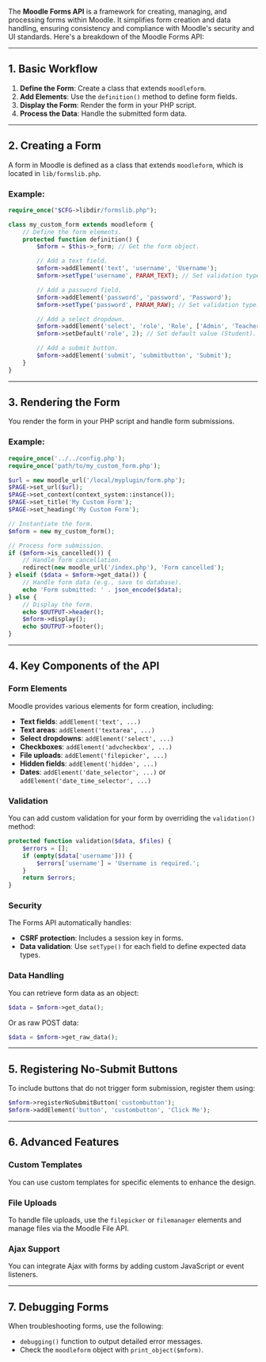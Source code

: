 The **Moodle Forms API** is a framework for creating, managing, and processing forms within Moodle. It simplifies form creation and data handling, ensuring consistency and compliance with Moodle's security and UI standards. Here's a breakdown of the Moodle Forms API:

---

## **1. Basic Workflow**
1. **Define the Form**: Create a class that extends `moodleform`.
2. **Add Elements**: Use the `definition()` method to define form fields.
3. **Display the Form**: Render the form in your PHP script.
4. **Process the Data**: Handle the submitted form data.

---

## **2. Creating a Form**
A form in Moodle is defined as a class that extends `moodleform`, which is located in `lib/formslib.php`.

### Example:
```php
require_once("$CFG->libdir/formslib.php");

class my_custom_form extends moodleform {
    // Define the form elements.
    protected function definition() {
        $mform = $this->_form; // Get the form object.

        // Add a text field.
        $mform->addElement('text', 'username', 'Username');
        $mform->setType('username', PARAM_TEXT); // Set validation type.

        // Add a password field.
        $mform->addElement('password', 'password', 'Password');
        $mform->setType('password', PARAM_RAW); // Set validation type.

        // Add a select dropdown.
        $mform->addElement('select', 'role', 'Role', ['Admin', 'Teacher', 'Student']);
        $mform->setDefault('role', 2); // Set default value (Student).

        // Add a submit button.
        $mform->addElement('submit', 'submitbutton', 'Submit');
    }
}
```

---

## **3. Rendering the Form**
You render the form in your PHP script and handle form submissions.

### Example:
```php
require_once('../../config.php');
require_once('path/to/my_custom_form.php');

$url = new moodle_url('/local/myplugin/form.php');
$PAGE->set_url($url);
$PAGE->set_context(context_system::instance());
$PAGE->set_title('My Custom Form');
$PAGE->set_heading('My Custom Form');

// Instantiate the form.
$mform = new my_custom_form();

// Process form submission.
if ($mform->is_cancelled()) {
    // Handle form cancellation.
    redirect(new moodle_url('/index.php'), 'Form cancelled');
} elseif ($data = $mform->get_data()) {
    // Handle form data (e.g., save to database).
    echo 'Form submitted: ' . json_encode($data);
} else {
    // Display the form.
    echo $OUTPUT->header();
    $mform->display();
    echo $OUTPUT->footer();
}
```

---

## **4. Key Components of the API**

### **Form Elements**
Moodle provides various elements for form creation, including:
- **Text fields**: `addElement('text', ...)`
- **Text areas**: `addElement('textarea', ...)`
- **Select dropdowns**: `addElement('select', ...)`
- **Checkboxes**: `addElement('advcheckbox', ...)`
- **File uploads**: `addElement('filepicker', ...)`
- **Hidden fields**: `addElement('hidden', ...)`
- **Dates**: `addElement('date_selector', ...)` or `addElement('date_time_selector', ...)`

### **Validation**
You can add custom validation for your form by overriding the `validation()` method:
```php
protected function validation($data, $files) {
    $errors = [];
    if (empty($data['username'])) {
        $errors['username'] = 'Username is required.';
    }
    return $errors;
}
```

### **Security**
The Forms API automatically handles:
- **CSRF protection**: Includes a session key in forms.
- **Data validation**: Use `setType()` for each field to define expected data types.

### **Data Handling**
You can retrieve form data as an object:
```php
$data = $mform->get_data();
```
Or as raw POST data:
```php
$data = $mform->get_raw_data();
```

---

## **5. Registering No-Submit Buttons**
To include buttons that do not trigger form submission, register them using:
```php
$mform->registerNoSubmitButton('custombutton');
$mform->addElement('button', 'custombutton', 'Click Me');
```

---

## **6. Advanced Features**

### **Custom Templates**
You can use custom templates for specific elements to enhance the design.

### **File Uploads**
To handle file uploads, use the `filepicker` or `filemanager` elements and manage files via the Moodle File API.

### **Ajax Support**
You can integrate Ajax with forms by adding custom JavaScript or event listeners.

---

## **7. Debugging Forms**
When troubleshooting forms, use the following:
- `debugging()` function to output detailed error messages.
- Check the `moodleform` object with `print_object($mform)`.
